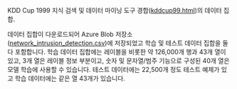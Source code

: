 KDD Cup 1999 지식 검색 및 데이터 마이닝 도구 경합(<a href="http://kdd.ics.uci.edu/databases/kddcup99/kddcup99.html">kddcup99.html</a>)의 데이터 집합.<p> </p>데이터 집합이 다운로드되어 Azure Blob 저장소(<a href="https://azuremlsampleexperiments.blob.core.windows.net/datasets/network_intrusion_detection.csv">network_intrusion_detection.csv</a>)에 저장되었고 학습 및 테스트 데이터 집합을 둘 다 포함합니다. 학습 데이터 집합에는 레이블을 비롯한 약 126,000개 행과 43개 열이 있고, 3개 열은 레이블 정보 부분이고, 숫자 및 문자열/범주 기능으로 구성된 40개 열은 모델 학습에 사용할 수 있습니다. 테스트 데이터에는 22,500개 정도 테스트 예제가 있고 학습 데이터에는 같은 열 43개가 있습니다.

<!---HONumber=July15_HO2-->